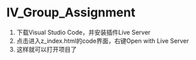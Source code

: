 # IV_Group_Assignment

1. 下载Visual Studio Code，并安装插件Live Server
2. 点击进入z_index.html的code界面，右键Open with Live Server
3. 这样就可以打开项目了
